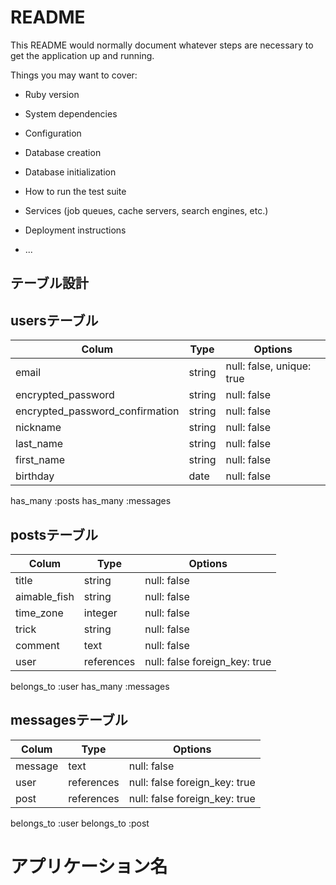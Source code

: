 # README

This README would normally document whatever steps are necessary to get the
application up and running.

Things you may want to cover:

* Ruby version

* System dependencies

* Configuration

* Database creation

* Database initialization

* How to run the test suite

* Services (job queues, cache servers, search engines, etc.)

* Deployment instructions

* ...

## テーブル設計

## usersテーブル

| Colum                           | Type   |Options                    |
| --------------------------------| ------ | ------------------------- |
| email                           | string | null: false, unique: true |
| encrypted_password              | string | null: false               |
| encrypted_password_confirmation | string | null: false               |
| nickname                        | string | null: false               |
| last_name                       | string | null: false               |
| first_name                      | string | null: false               |
| birthday                        | date   | null: false               |

has_many :posts
has_many :messages

## postsテーブル

| Colum              | Type       |Options                        |
| -------------------| -----------| ----------------------------- |
| title              | string     | null: false                   |
| aimable_fish       | string     | null: false                   |
| time_zone          | integer    | null: false                   |
| trick              | string     | null: false                   |
| comment            |text        |null: false                    |
| user               | references | null: false foreign_key: true |

belongs_to :user
has_many :messages

## messagesテーブル
| Colum             | Type       |Options                        |
| ------------------| ---------- | ----------------------------- |
| message           | text       | null: false                   |
| user              | references | null: false foreign_key: true |
| post              | references | null: false foreign_key: true |


belongs_to :user
belongs_to :post

# アプリケーション名



